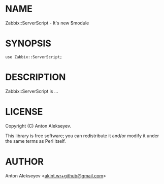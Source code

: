 # NAME

Zabbix::ServerScript - It's new $module

# SYNOPSIS

    use Zabbix::ServerScript;

# DESCRIPTION

Zabbix::ServerScript is ...

# LICENSE

Copyright (C) Anton Alekseyev.

This library is free software; you can redistribute it and/or modify
it under the same terms as Perl itself.

# AUTHOR

Anton Alekseyev &lt;akint.wr+github@gmail.com>
